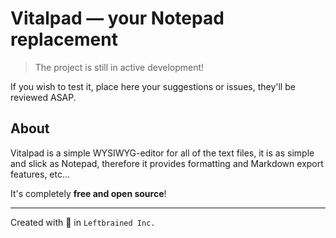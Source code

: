 # Vitalpad — your Notepad replacement
> The project is still in active development!

If you wish to test it, place here your suggestions or issues,
they'll be reviewed ASAP.

## About
Vitalpad is a simple WYSIWYG-editor for all of the text files, 
it is as simple and slick as Notepad, therefore it provides formatting
and Markdown export features, etc...

It's completely **free and open source**!

---
Created with 💖 in `Leftbrained Inc.`
